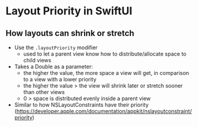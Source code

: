 #  Layout Priority in SwiftUI 

## How layouts can shrink or stretch

- Use the `.layoutPriority` modifier
    - used to let a parent view know how to distribute/allocate space to child views 
- Takes a Double as a parameter:
    - the higher the value, the more space a view will get, in comparison to a view with a lower priority
    - the higher the value > the view will shrink later or stretch sooner than other views 
    - 0 > space is distributed evenly inside a parent view
- Similar to how NSLayoutConstraints have their priority (https://developer.apple.com/documentation/appkit/nslayoutconstraint/priority)
